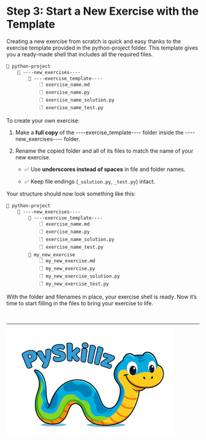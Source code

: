 # Step 3: Start a New Exercise with the Template

Creating a new exercise from scratch is quick and easy thanks to the exercise template provided in the python-project folder. This template gives you a ready-made shell that includes all the required files.

```text
📂 python-project
    📂 ----new_exercises----
        📂 ----exercise_template----
            🗋 exercise_name.md
            🗋 exercise_name.py
            🗋 exercise_name_solution.py
            🗋 exercise_name_test.py
```

To create your own exercise:

1. Make a __full copy__ of the ----exercise_template---- folder inside the ----new_exercises---- folder.

2. Rename the copied folder and all of its files to match the name of your new exercise.

    * ✅ Use __underscores instead of spaces__ in file and folder names.

    * ✅ Keep file endings (`_solution.py`, `_test.py`) intact.

Your structure should now look something like this:

```
📂 python-project
    📂 ----new_exercises----
        📂 ----exercise_template----
            🗋 exercise_name.md
            🗋 exercise_name.py
            🗋 exercise_name_solution.py
            🗋 exercise_name_test.py
        📂 my_new_exercise
            🗋 my_new_exercise.md
            🗋 my_new_exercise.py
            🗋 my_new_exercise_solution.py
            🗋 my_new_exercise_test.py
```

With the folder and filenames in place, your exercise shell is ready. Now it’s time to start filling in the files to bring your exercise to life.

<BR>

************

[![Skillz Catalog](../graphics/PySkillzFooter.png)](skillz-catalog)
